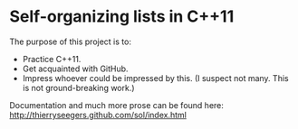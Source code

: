 # Self-organizing lists in C++11

The purpose of this project is to:
 * Practice C++11.
 * Get acquainted with GitHub.
 * Impress whoever could be impressed by this. (I suspect not many. This is not ground-breaking work.)
 
Documentation and much more prose can be found here: http://thierryseegers.github.com/sol/index.html
